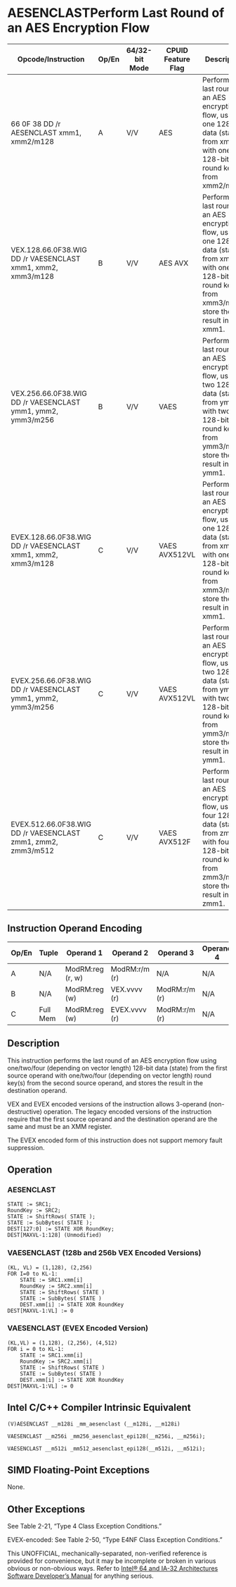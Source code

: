 # AESENCLAST**Perform Last Round of an AES Encryption Flow**

| Opcode/Instruction                                           | Op/En | 64/32-bit Mode | CPUID Feature Flag | Description                                                                                                                                                        |
| ------------------------------------------------------------ | ----- | -------------- | ------------------ | ------------------------------------------------------------------------------------------------------------------------------------------------------------------ |
| 66 0F 38 DD /r AESENCLAST xmm1, xmm2/m128                    | A     | V/V            | AES                | Perform the last round of an AES encryption flow, using one 128-bit data (state) from xmm1 with one 128-bit round key from xmm2/m128.                              |
| VEX.128.66.0F38.WIG DD /r VAESENCLAST xmm1, xmm2, xmm3/m128  | B     | V/V            | AES AVX            | Perform the last round of an AES encryption flow, using one 128-bit data (state) from xmm2 with one 128-bit round key from xmm3/m128; store the result in xmm1.    |
| VEX.256.66.0F38.WIG DD /r VAESENCLAST ymm1, ymm2, ymm3/m256  | B     | V/V            | VAES               | Perform the last round of an AES encryption flow, using two 128-bit data (state) from ymm2 with two 128-bit round keys from ymm3/m256; store the result in ymm1.   |
| EVEX.128.66.0F38.WIG DD /r VAESENCLAST xmm1, xmm2, xmm3/m128 | C     | V/V            | VAES AVX512VL      | Perform the last round of an AES encryption flow, using one 128-bit data (state) from xmm2 with one 128-bit round key from xmm3/m128; store the result in xmm1.    |
| EVEX.256.66.0F38.WIG DD /r VAESENCLAST ymm1, ymm2, ymm3/m256 | C     | V/V            | VAES AVX512VL      | Perform the last round of an AES encryption flow, using two 128-bit data (state) from ymm2 with two 128-bit round keys from ymm3/m256; store the result in ymm1.   |
| EVEX.512.66.0F38.WIG DD /r VAESENCLAST zmm1, zmm2, zmm3/m512 | C     | V/V            | VAES AVX512F       | Perform the last round of an AES encryption flow, using four 128-bit data (state) from zmm2 with four 128-bit round keys from zmm3/m512; store the result in zmm1. |

## Instruction Operand Encoding

| Op/En | Tuple    | Operand 1        | Operand 2     | Operand 3     | Operand 4 |
| ----- | -------- | ---------------- | ------------- | ------------- | --------- |
| A     | N/A      | ModRM:reg (r, w) | ModRM:r/m (r) | N/A           | N/A       |
| B     | N/A      | ModRM:reg (w)    | VEX.vvvv (r)  | ModRM:r/m (r) | N/A       |
| C     | Full Mem | ModRM:reg (w)    | EVEX.vvvv (r) | ModRM:r/m (r) | N/A       |

## Description

This instruction performs the last round of an AES encryption flow using one/two/four (depending on vector length) 128-bit data (state) from the first source operand with one/two/four (depending on vector length) round key(s) from the second source operand, and stores the result in the destination operand.

VEX and EVEX encoded versions of the instruction allows 3-operand (non-destructive) operation. The legacy encoded versions of the instruction require that the first source operand and the destination operand are the same and must be an XMM register.

The EVEX encoded form of this instruction does not support memory fault suppression.

## Operation

### AESENCLAST

```
STATE := SRC1;
RoundKey := SRC2;
STATE := ShiftRows( STATE );
STATE := SubBytes( STATE );
DEST[127:0] := STATE XOR RoundKey;
DEST[MAXVL-1:128] (Unmodified)

```

### VAESENCLAST (128b and 256b VEX Encoded Versions)

```
(KL, VL) = (1,128), (2,256)
FOR I=0 to KL-1:
    STATE := SRC1.xmm[i]
    RoundKey := SRC2.xmm[i]
    STATE := ShiftRows( STATE )
    STATE := SubBytes( STATE )
    DEST.xmm[i] := STATE XOR RoundKey
DEST[MAXVL-1:VL] := 0

```

### VAESENCLAST (EVEX Encoded Version)

```
(KL,VL) = (1,128), (2,256), (4,512)
FOR i = 0 to KL-1:
    STATE := SRC1.xmm[i]
    RoundKey := SRC2.xmm[i]
    STATE := ShiftRows( STATE )
    STATE := SubBytes( STATE )
    DEST.xmm[i] := STATE XOR RoundKey
DEST[MAXVL-1:VL] := 0

```

## Intel C/C++ Compiler Intrinsic Equivalent

```
(V)AESENCLAST __m128i _mm_aesenclast (__m128i, __m128i)

```

```
VAESENCLAST __m256i _mm256_aesenclast_epi128(__m256i, __m256i);

```

```
VAESENCLAST __m512i _mm512_aesenclast_epi128(__m512i, __m512i);

```

## SIMD Floating-Point Exceptions

None.

## Other Exceptions

See Table 2-21, “Type 4 Class Exception Conditions.”

EVEX-encoded: See Table 2-50, “Type E4NF Class Exception Conditions.”

This UNOFFICIAL, mechanically-separated, non-verified reference is provided for convenience, but it may be
incomplete or broken in various obvious or non-obvious
ways. Refer to [Intel® 64 and IA-32 Architectures Software Developer’s Manual](https://software.intel.com/en-us/download/intel-64-and-ia-32-architectures-sdm-combined-volumes-1-2a-2b-2c-2d-3a-3b-3c-3d-and-4) for anything serious.
